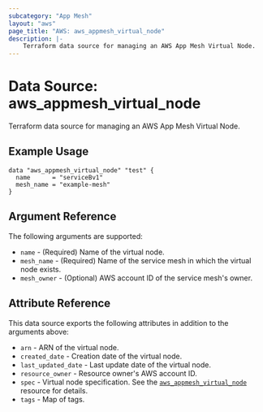 ```yaml
---
subcategory: "App Mesh"
layout: "aws"
page_title: "AWS: aws_appmesh_virtual_node"
description: |-
    Terraform data source for managing an AWS App Mesh Virtual Node.
---
```


# Data Source: aws_appmesh_virtual_node

Terraform data source for managing an AWS App Mesh Virtual Node.

## Example Usage

```hcl
data "aws_appmesh_virtual_node" "test" {
  name      = "serviceBv1"
  mesh_name = "example-mesh"
}
```

## Argument Reference

The following arguments are supported:

* `name` - (Required) Name of the virtual node.
* `mesh_name` - (Required) Name of the service mesh in which the virtual node exists.
* `mesh_owner` - (Optional) AWS account ID of the service mesh's owner.

## Attribute Reference

This data source exports the following attributes in addition to the arguments above:

* `arn` - ARN of the virtual node.
* `created_date` - Creation date of the virtual node.
* `last_updated_date` - Last update date of the virtual node.
* `resource_owner` - Resource owner's AWS account ID.
* `spec` - Virtual node specification. See the [`aws_appmesh_virtual_node`](/docs/providers/aws/r/appmesh_virtual_node.html#spec) resource for details.
* `tags` - Map of tags.
